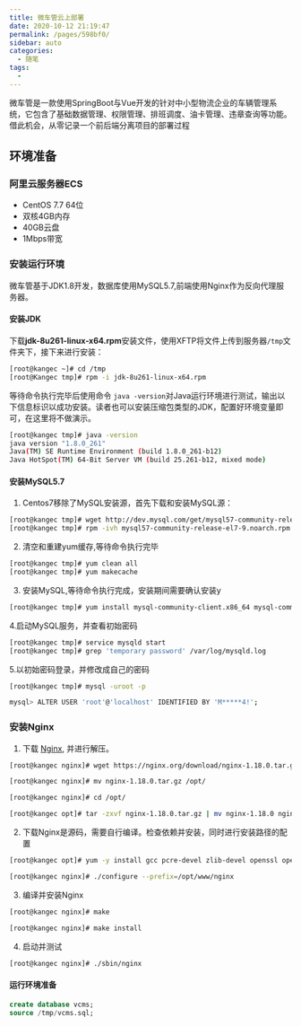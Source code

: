 ```yaml
---
title: 微车管云上部署
date: 2020-10-12 21:19:47
permalink: /pages/598bf0/
sidebar: auto
categories: 
  - 随笔
tags: 
  - 
---
```

微车管是一款使用SpringBoot与Vue开发的针对中小型物流企业的车辆管理系统，它包含了基础数据管理、权限管理、排班调度、油卡管理、违章查询等功能。借此机会，从零记录一个前后端分离项目的部署过程
<!-- more -->

## 环境准备

### 阿里云服务器ECS 
- CentOS 7.7 64位
- 双核4GB内存
- 40GB云盘
- 1Mbps带宽

### 安装运行环境 
微车管基于JDK1.8开发，数据库使用MySQL5.7,前端使用Nginx作为反向代理服务器。

#### 安装JDK

下载**jdk-8u261-linux-x64.rpm**安装文件，使用XFTP将文件上传到服务器`/tmp`文件夹下，接下来进行安装：
```sh
[root@kangec ~]# cd /tmp
[root@Kangec tmp]# rpm -i jdk-8u261-linux-x64.rpm
```
等待命令执行完毕后使用命令 `java -version`对Java运行环境进行测试，输出以下信息标识以成功安装。读者也可以安装压缩包类型的JDK，配置好环境变量即可，在这里将不做演示。

```sh
[root@kangec tmp]# java -version
java version "1.8.0_261"
Java(TM) SE Runtime Environment (build 1.8.0_261-b12)
Java HotSpot(TM) 64-Bit Server VM (build 25.261-b12, mixed mode)
```

#### 安装MySQL5.7

1. Centos7移除了MySQL安装源，首先下载和安装MySQL源：
```sh
[root@kangec tmp]# wget http://dev.mysql.com/get/mysql57-community-release-el7-9.noarch.rpm
[root@kangec tmp]# rpm -ivh mysql57-community-release-el7-9.noarch.rpm
```

2. 清空和重建yum缓存,等待命令执行完毕

```sh
[root@kangec tmp]# yum clean all
[root@kangec tmp]# yum makecache
```
3. 安装MySQL,等待命令执行完成，安装期间需要确认安装y

```sh
[root@kangec tmp]# yum install mysql-community-client.x86_64 mysql-community-common.x86_64 mysql-community-devel.x86_64 mysql-community-libs.x86_64 mysql-community-server.x86_64
```

4.启动MySQL服务，并查看初始密码

```sh
[root@kangec tmp]# service mysqld start
[root@kangec tmp]# grep 'temporary password' /var/log/mysqld.log
```

5.以初始密码登录，并修改成自己的密码

```sh
[root@kangec tmp]# mysql -uroot -p

mysql> ALTER USER 'root'@'localhost' IDENTIFIED BY 'M*****4!';
```

### 安装Nginx

1. 下载 <a href='https://nginx.org/download/nginx-1.18.0.tar.gz'>Nginx</a>, 并进行解压。
```sh
[root@kangec nginx]# wget https://nginx.org/download/nginx-1.18.0.tar.gz

[root@kangec nginx]# mv nginx-1.18.0.tar.gz /opt/

[root@kangec nginx]# cd /opt/

[root@kangec opt]# tar -zxvf nginx-1.18.0.tar.gz | mv nginx-1.18.0 nginx
```

2. 下载Nginx是源码，需要自行编译。检查依赖并安装，同时进行安装路径的配置

```sh
[root@kangec opt]# yum -y install gcc pcre-devel zlib-devel openssl openssl-devel

[root@kangec nginx]# ./configure --prefix=/opt/www/nginx
```
3. 编译并安装Nginx
```sh
[root@kangec nginx]# make 

[root@kangec nginx]# make install
```

4. 启动并测试
```sh
[root@kangec nginx]# ./sbin/nginx
```

#### 运行环境准备

```sql
create database vcms;
source /tmp/vcms.sql;
```

